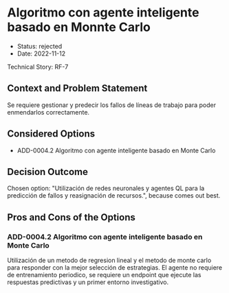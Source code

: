 # Algoritmo con agente inteligente basado en Monnte Carlo

* Status: rejected
* Date: 2022-11-12

Technical Story: RF-7

## Context and Problem Statement

Se requiere gestionar y predecir los fallos de líneas de trabajo para poder enmendarlos correctamente.

## Considered Options

* ADD-0004.2 Algoritmo con agente inteligente basado en Monte Carlo


## Decision Outcome

Chosen option: "Utilización de redes neuronales y agentes QL para la predicción de fallos y reasignación de recursos.", because comes out best.

## Pros and Cons of the Options

### ADD-0004.2 Algoritmo con agente inteligente basado en Monte Carlo

Utilización de un metodo de regresion lineal y el metodo de monte carlo para responder con la mejor selección de estrategias. El agente no requiere de entrenamiento periodico, se requiere un endpoint que ejecute las respuestas predictivas y un primer entorno investigativo.